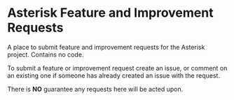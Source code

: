 # Asterisk Feature and Improvement Requests

A place to submit feature and improvement requests for the Asterisk project. Contains no code.

To submit a feature or improvement request create an issue, or comment on an existing one if someone has already created an issue with the request.

There is **NO** guarantee any requests here will be acted upon.
